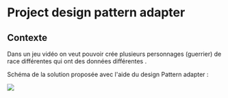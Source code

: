 # Project design pattern adapter

## Contexte 

Dans un jeu vidéo on veut pouvoir crée plusieurs personnages (guerrier) de race différentes qui ont des données différentes .

Schéma de la solution proposée avec l'aide du design Pattern adapter :

![](https://i.imgur.com/QAVtj7V.png)